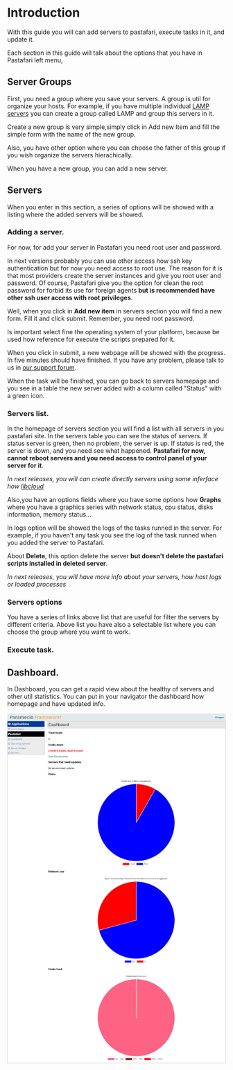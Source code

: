 # Introduction

With this guide you will can add servers to pastafari, execute tasks in it, and update it.

Each section in this guide will talk about the options that you have in Pastafari left menu,

## Server Groups

First, you need a group where you save your servers. A group is util for organize your hosts. For example, if you have multiple individual [LAMP servers](https://en.wikipedia.org/wiki/LAMP_(software_bundle)) you can create a group called LAMP and group this servers in it. 

Create a new group is very simple,simply click in Add new Item and fill the simple form with the name of the new group.

Also, you have other option where you can choose the father of this group if you wish organize the servers hierachically.

When you have a new group, you can add a new server.

## Servers

When you enter in this section, a series of options will be showed with a listing where the added servers will be showed.

### Adding a server.

For now, for add your server in Pastafari you need root user and password. 

In next versions probably you can use other access how ssh key authentication but for now you need access to root use. The reason for it is that most providers create the server instances and give you root user and password. Of course, Pastafari give you the option for clean the root password for forbid its use for foreign agents **but is recommended have other ssh user access with root privileges**.

Well, when you click in **Add new item** in servers section you will find a new form. Fill it and click submit. Remember, you need root password.

Is important select fine the operating system of your platform, because be used how reference for execute the scripts prepared for it.

When you click  in submit, a new webpage will be showed with the progress. In five minutes should have finished. If you have any problem, please talk to us in [our support forum](http://pastafariproject.com/bbs).

When the task will be finished, you can go back to servers homepage and you see in a table the new server added with a column called "Status" with a green icon. 

### Servers list.

In the homepage of servers section you will find a list with all servers in you pastafari site. In the servers table you can see the status of servers. If status server is green, then no problem, the server is up. If status is red, the server is down, and you need see what happened. **Pastafari for now, cannot reboot servers and you need access to control panel of your server for it**.

*In next releases, you will can create directly servers using some inferface how [libcloud](https://libcloud.apache.org/)*

Also,you have an options fields where you have some options how **Graphs** where you have a graphics series with network status, cpu status, disks information, memory status...

In logs option will be showed the logs of the tasks runned in the server. For example, if you haven't any task you see the log of the task runned when you added the server to Pastafari.

About **Delete**, this option delete the server **but doesn't delete the pastafari scripts installed in deleted server**.

*In next releases, you will have more info about your servers, how host logs or loaded processes*

### Servers options

You have a series of links above list that are useful for filter the servers by different criteria. Above list you have also a selectable list where you can choose the group where you want to work.

### Execute task.

## Dashboard.

In Dashboard, you can get a rapid view about the healthy of servers and other util statistics. You can put in your navigator the dashboard how homepage and have updated info.

![Screenshot](img/dashboard_pastafari.jpg)
